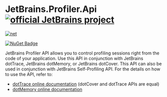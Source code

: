 # JetBrains.Profiler.Api [![official JetBrains project](https://jb.gg/badges/official.svg)](https://confluence.jetbrains.com/display/ALL/JetBrains+on+GitHub)

[![net](https://github.com/JetBrains/profiler-api/actions/workflows/build-net.yml/badge.svg)](https://github.com/JetBrains/profiler-api/actions/workflows/build-net.yml)

[![NuGet Badge](https://buildstats.info/nuget/JetBrains.Profiler.Api)](https://www.nuget.org/packages/JetBrains.Profiler.Api)

JetBrains Profiler API allows you to control profiling sessions right from the code of your application. 
Use this API in conjunction with JetBrains dotTrace, JetBrains dotMemory, or JetBrains dotCover. 
This API can also be used in conjunction with JetBrains Self-Profiling API.
For the details on how to use the API, refer to:
- [dotTrace online documentation](https://www.jetbrains.com/help/profiler/Profiling_Guidelines__Advanced_Profiling_Using_dotTrace_API.html) (dotCover and dotTrace APIs are equal)
- [dotMemory online documentation](https://www.jetbrains.com/help/dotmemory/Profiling_Guidelines__Advanced_Profiling_Using_dotTrace_API.html)
